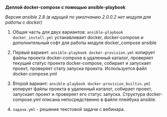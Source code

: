 **Деплой docker-compose c помощью ansible-playbook**

_Версия ansible 2.8 (в идущей по умолчанию 2.0.0.2 нет модуля для работы с docker)_

1) Общая часть для двух вариантов: `ansible-playbook docker_install.yml` 
устанавливает docker, docker-compose и дополнительный софт для работы модуля docker_compose ansible

2) Первый вариант: `ansible-playbook docker-provision.yml` копирует файлы проекта docker-compose в удаленный каталог, проверяет текущий статус проекта docker-compose, собирает и запускает проект, проверяет стату запуска проекта. Используется файл docker-compose.yml

3) Второй вариант: `ansible-playbook docker-provision_builtin.yml` копирует файлы проекта в удаленный каталог, собирает проект, запускает проект и проверяет его статус запуска. Структура docker-compose.yml описана непосредственно в файле плейбука ansible.

4) `задача.yml` - решение текстовой задачи с вебинара.